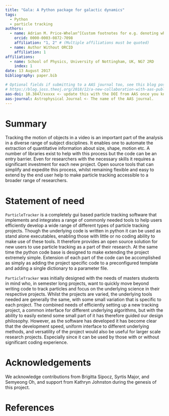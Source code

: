 ```yaml
---
title: "Gala: A Python package for galactic dynamics"
tags:
  - Python
  - particle tracking
authors:
  - name: Adrian M. Price-Whelan^[Custom footnotes for e.g. denoting who the corresponding author is can be included like this.]
    orcid: 0000-0003-0872-7098
    affiliation: "1, 2" # (Multiple affiliations must be quoted)
  - name: Author Without ORCID
    affiliation: 1
affiliations:
  - name: School of Physics, University of Nottingham, UK, NG7 2RD
    index: 1
date: 13 August 2017
bibliography: paper.bib

# Optional fields if submitting to a AAS journal too, see this blog post:
# https://blog.joss.theoj.org/2018/12/a-new-collaboration-with-aas-publishing
aas-doi: 10.3847/xxxxx <- update this with the DOI from AAS once you know it.
aas-journal: Astrophysical Journal <- The name of the AAS journal.
---
```


# Summary

Tracking the motion of objects in a video is an important part of the
analysis in a diverse range of subject disciplines. It enables one to automate
the extraction of quantitative information about size, shape, motion etc. A number
of libraries exist to help with this process but the code can be an entry barrier.
Even for researchers with the necessary skills it requires a significant investment
for each new project. Open source tools that can simplify and expedite this process, whilst
remaining flexible and easy to extend by the end user help to make particle tracking
accessible to a broader range of researchers.

# Statement of need

`ParticleTracker` is a completely gui based particle tracking software
that implements and integrates a range of commonly needed tools to help users efficiently
develop a wide range of different types of particle tracking projects.
Though the underlying code is written in python it can be used as stand alone executables,
enabling those with little or no coding ability to make use of these tools. It therefore
provides an open source solution for new users to use particle tracking as a part of their research. At the same time the python code base is designed to make extending the project extremely simple. Extension
of each part of the code can be accomplished as simply as adding the project specific
code to a preconfigured template and adding a single dictionary to a parameter file.

`ParticleTracker` was initially designed with the needs of masters students in mind who,
in semester long projects, want to quickly move beyond writing code to track particles
and focus on the underlying science in their respective projects. Whilst the projects
are varied, the underlying tools needed are generally the same, with some small variation
that is specific to each project. The combined needs of efficiently setting up a new tracking project, a common interface for different underlying algorithms, but with the ability to easily extend some small part of it has therefore guided our design philosophy. However, as the software has developed it has become clear that the development speed, uniform interface to different underlying methods, and versatility of the project would also be useful for larger scale research projects. Especially since it can be used by those with or without significant coding experience.

# Acknowledgements

We acknowledge contributions from Brigitta Sipocz, Syrtis Major, and Semyeong
Oh, and support from Kathryn Johnston during the genesis of this project.

# References
